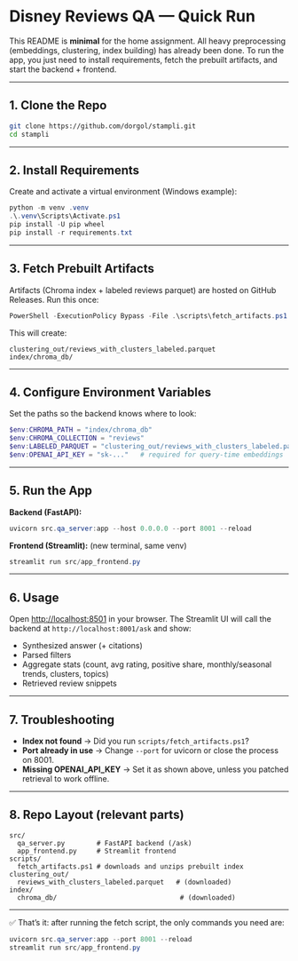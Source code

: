 # Disney Reviews QA — Quick Run

This README is **minimal** for the home assignment. All heavy preprocessing (embeddings, clustering, index building) has already been done. To run the app, you just need to install requirements, fetch the prebuilt artifacts, and start the backend + frontend.

---

## 1. Clone the Repo

```bash
git clone https://github.com/dorgol/stampli.git
cd stampli
```

---

## 2. Install Requirements

Create and activate a virtual environment (Windows example):

```powershell
python -m venv .venv
.\.venv\Scripts\Activate.ps1
pip install -U pip wheel
pip install -r requirements.txt
```

---

## 3. Fetch Prebuilt Artifacts

Artifacts (Chroma index + labeled reviews parquet) are hosted on GitHub Releases. Run this once:

```powershell
PowerShell -ExecutionPolicy Bypass -File .\scripts\fetch_artifacts.ps1
```

This will create:

```
clustering_out/reviews_with_clusters_labeled.parquet
index/chroma_db/
```

---

## 4. Configure Environment Variables

Set the paths so the backend knows where to look:

```powershell
$env:CHROMA_PATH = "index/chroma_db"
$env:CHROMA_COLLECTION = "reviews"
$env:LABELED_PARQUET = "clustering_out/reviews_with_clusters_labeled.parquet"
$env:OPENAI_API_KEY = "sk-..."   # required for query-time embeddings
```

---

## 5. Run the App

**Backend (FastAPI):**

```powershell
uvicorn src.qa_server:app --host 0.0.0.0 --port 8001 --reload
```

**Frontend (Streamlit):** (new terminal, same venv)

```powershell
streamlit run src/app_frontend.py
```

---

## 6. Usage

Open [http://localhost:8501](http://localhost:8501) in your browser. The Streamlit UI will call the backend at `http://localhost:8001/ask` and show:

* Synthesized answer (+ citations)
* Parsed filters
* Aggregate stats (count, avg rating, positive share, monthly/seasonal trends, clusters, topics)
* Retrieved review snippets

---

## 7. Troubleshooting

* **Index not found** → Did you run `scripts/fetch_artifacts.ps1`?
* **Port already in use** → Change `--port` for uvicorn or close the process on 8001.
* **Missing OPENAI\_API\_KEY** → Set it as shown above, unless you patched retrieval to work offline.

---

## 8. Repo Layout (relevant parts)

```
src/
  qa_server.py        # FastAPI backend (/ask)
  app_frontend.py     # Streamlit frontend
scripts/
  fetch_artifacts.ps1 # downloads and unzips prebuilt index
clustering_out/
  reviews_with_clusters_labeled.parquet   # (downloaded)
index/
  chroma_db/                               # (downloaded)
```

---

✅ That’s it: after running the fetch script, the only commands you need are:

```powershell
uvicorn src.qa_server:app --port 8001 --reload
streamlit run src/app_frontend.py
```
